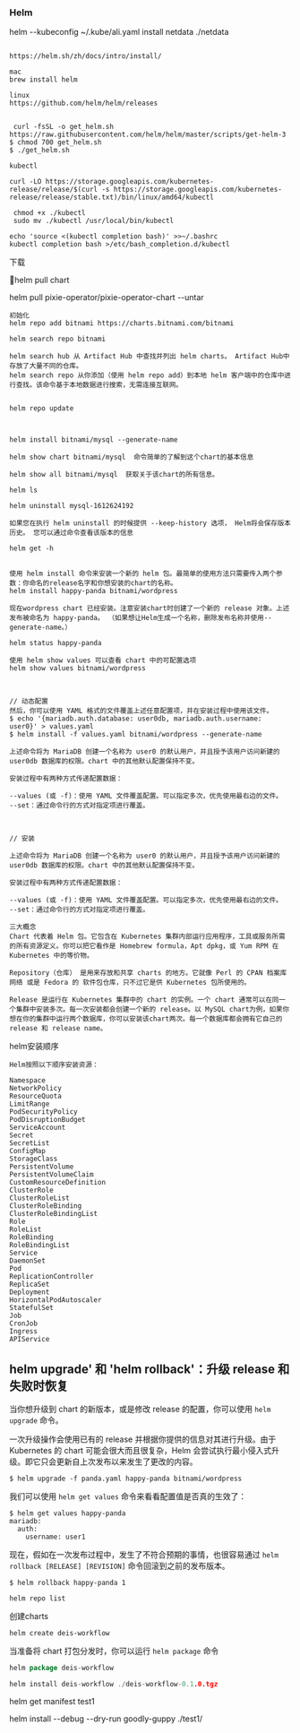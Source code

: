 ### Helm	



 helm --kubeconfig ~/.kube/ali.yaml install netdata ./netdata

```fallback

https://helm.sh/zh/docs/intro/install/

mac
brew install helm

linux
https://github.com/helm/helm/releases


 curl -fsSL -o get_helm.sh https://raw.githubusercontent.com/helm/helm/master/scripts/get-helm-3
$ chmod 700 get_helm.sh
$ ./get_helm.sh
```



```
kubectl

curl -LO https://storage.googleapis.com/kubernetes-release/release/$(curl -s https://storage.googleapis.com/kubernetes-release/release/stable.txt)/bin/linux/amd64/kubectl

 chmod +x ./kubectl
 sudo mv ./kubectl /usr/local/bin/kubectl
 
echo 'source <(kubectl completion bash)' >>~/.bashrc
kubectl completion bash >/etc/bash_completion.d/kubectl
```







下载

helm pull chart



helm pull   pixie-operator/pixie-operator-chart --untar



```
初始化
helm repo add bitnami https://charts.bitnami.com/bitnami

helm search repo bitnami

helm search hub 从 Artifact Hub 中查找并列出 helm charts。 Artifact Hub中存放了大量不同的仓库。
helm search repo 从你添加（使用 helm repo add）到本地 helm 客户端中的仓库中进行查找。该命令基于本地数据进行搜索，无需连接互联网。


helm repo update



helm install bitnami/mysql --generate-name

helm show chart bitnami/mysql  命令简单的了解到这个chart的基本信息

helm show all bitnami/mysql  获取关于该chart的所有信息。

helm ls

helm uninstall mysql-1612624192

如果您在执行 helm uninstall 的时候提供 --keep-history 选项， Helm将会保存版本历史。 您可以通过命令查看该版本的信息

helm get -h


使用 helm install 命令来安装一个新的 helm 包。最简单的使用方法只需要传入两个参数：你命名的release名字和你想安装的chart的名称。
helm install happy-panda bitnami/wordpress

现在wordpress chart 已经安装。注意安装chart时创建了一个新的 release 对象。上述发布被命名为 happy-panda。 （如果想让Helm生成一个名称，删除发布名称并使用--generate-name。）

helm status happy-panda

使用 helm show values 可以查看 chart 中的可配置选项
helm show values bitnami/wordpress



// 动态配置
然后，你可以使用 YAML 格式的文件覆盖上述任意配置项，并在安装过程中使用该文件。
$ echo '{mariadb.auth.database: user0db, mariadb.auth.username: user0}' > values.yaml
$ helm install -f values.yaml bitnami/wordpress --generate-name

上述命令将为 MariaDB 创建一个名称为 user0 的默认用户，并且授予该用户访问新建的 user0db 数据库的权限。chart 中的其他默认配置保持不变。

安装过程中有两种方式传递配置数据：

--values (或 -f)：使用 YAML 文件覆盖配置。可以指定多次，优先使用最右边的文件。
--set：通过命令行的方式对指定项进行覆盖。



// 安装

上述命令将为 MariaDB 创建一个名称为 user0 的默认用户，并且授予该用户访问新建的 user0db 数据库的权限。chart 中的其他默认配置保持不变。

安装过程中有两种方式传递配置数据：

--values (或 -f)：使用 YAML 文件覆盖配置。可以指定多次，优先使用最右边的文件。
--set：通过命令行的方式对指定项进行覆盖。
```





```
三大概念
Chart 代表着 Helm 包。它包含在 Kubernetes 集群内部运行应用程序，工具或服务所需的所有资源定义。你可以把它看作是 Homebrew formula，Apt dpkg，或 Yum RPM 在Kubernetes 中的等价物。

Repository（仓库） 是用来存放和共享 charts 的地方。它就像 Perl 的 CPAN 档案库网络 或是 Fedora 的 软件包仓库，只不过它是供 Kubernetes 包所使用的。

Release 是运行在 Kubernetes 集群中的 chart 的实例。一个 chart 通常可以在同一个集群中安装多次。每一次安装都会创建一个新的 release。以 MySQL chart为例，如果你想在你的集群中运行两个数据库，你可以安装该chart两次。每一个数据库都会拥有它自己的 release 和 release name。
```



helm安装顺序

```
Helm按照以下顺序安装资源：

Namespace
NetworkPolicy
ResourceQuota
LimitRange
PodSecurityPolicy
PodDisruptionBudget
ServiceAccount
Secret
SecretList
ConfigMap
StorageClass
PersistentVolume
PersistentVolumeClaim
CustomResourceDefinition
ClusterRole
ClusterRoleList
ClusterRoleBinding
ClusterRoleBindingList
Role
RoleList
RoleBinding
RoleBindingList
Service
DaemonSet
Pod
ReplicationController
ReplicaSet
Deployment
HorizontalPodAutoscaler
StatefulSet
Job
CronJob
Ingress
APIService

```





## helm upgrade' 和 'helm rollback'：升级 release 和失败时恢复

当你想升级到 chart 的新版本，或是修改 release 的配置，你可以使用 `helm upgrade` 命令。

一次升级操作会使用已有的 release 并根据你提供的信息对其进行升级。由于 Kubernetes 的 chart 可能会很大而且很复杂，Helm 会尝试执行最小侵入式升级。即它只会更新自上次发布以来发生了更改的内容。

```fallback
$ helm upgrade -f panda.yaml happy-panda bitnami/wordpress
```



我们可以使用 `helm get values` 命令来看看配置值是否真的生效了：

```fallback
$ helm get values happy-panda
mariadb:
  auth:
    username: user1
```



现在，假如在一次发布过程中，发生了不符合预期的事情，也很容易通过 `helm rollback [RELEASE] [REVISION]` 命令回滚到之前的发布版本。

```fallback
$ helm rollback happy-panda 1
```



```fallback
helm repo list
```



创建charts

```fallback
helm create deis-workflow
```

当准备将 chart 打包分发时，你可以运行 `helm package` 命令

```go
helm package deis-workflow

helm install deis-workflow ./deis-workflow-0.1.0.tgz
```







helm get manifest test1



helm install --debug --dry-run goodly-guppy ./test1/

